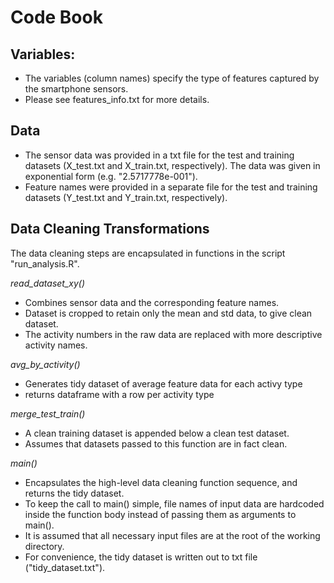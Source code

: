 Code Book
============

## Variables:
- The variables (column names) specify the type of features captured by the smartphone sensors.
- Please see features_info.txt for more details.

## Data
- The sensor data was provided in a txt file for the test and training datasets (X_test.txt and X_train.txt, respectively). The data was given in exponential form (e.g. "2.5717778e-001").
- Feature names were provided in a separate file for the test and training datasets (Y_test.txt and Y_train.txt, respectively).

## Data Cleaning Transformations
The data cleaning steps are encapsulated in functions in the script "run_analysis.R".

*read_dataset_xy()*
- Combines sensor data and the corresponding feature names.
- Dataset is cropped to retain only the mean and std data, to give clean dataset.
- The activity numbers in the raw data are replaced with more descriptive activity names.

*avg_by_activity()*
- Generates tidy dataset of average feature data for each activy type
- returns dataframe with a row per activity type

*merge_test_train()*
- A clean training dataset is appended below a clean test dataset.
- Assumes that datasets passed to this function are in fact clean.

*main()*
- Encapsulates the high-level data cleaning function sequence, and returns the tidy dataset.
- To keep the call to main() simple, file names of input data are hardcoded inside the function body instead of passing them as arguments to main().
- It is assumed that all necessary input files are at the root of the working directory.
- For convenience, the tidy dataset is written out to txt file ("tidy_dataset.txt").
